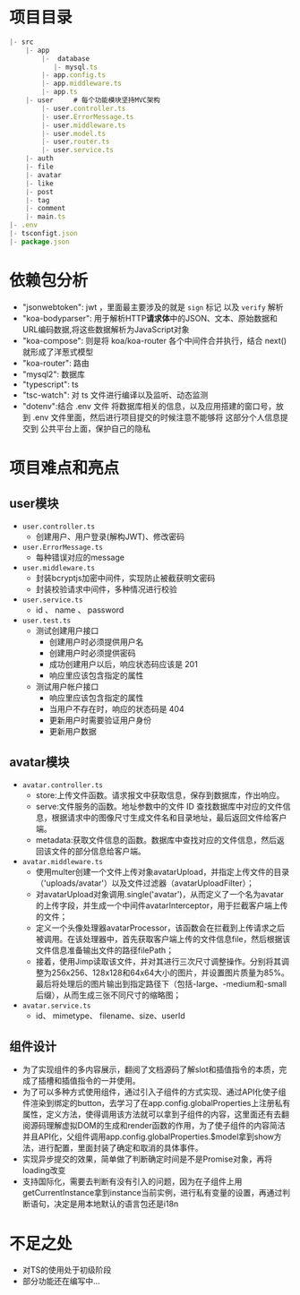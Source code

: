 # 项目目录
```js
|- src
    |- app
        |-  database
           |- mysql.ts
        |- app.config.ts
        |- app.middleware.ts
        |- app.ts
    |- user     # 每个功能模块坚持MVC架构
        |- user.controller.ts 
        |- user.ErrorMessage.ts
        |- user.middleware.ts
        |- user.model.ts
        |- user.router.ts
        |- user.service.ts
    |- auth
    |- file
    |- avatar
    |- like
    |- post
    |- tag
    |- comment
    |- main.ts
|- .env
|- tsconfigt.json
|- package.json
```
# 依赖包分析
-  "jsonwebtoken": jwt ，里面最主要涉及的就是 `sign` 标记 以及 `verify` 解析
-  "koa-bodyparser": 用于解析HTTP**请求体**中的JSON、文本、原始数据和URL编码数据,将这些数据解析为JavaScript对象 
-  "koa-compose": 则是将 koa/koa-router 各个中间件合并执行，结合 next() 就形成了洋葱式模型
-  "koa-router": 路由
-  "mysql2": 数据库 
-  "typescript": ts
-  "tsc-watch": 对 ts 文件进行编译以及监听、动态监测
-  "dotenv":结合 .env 文件 将数据库相关的信息，以及应用搭建的窗口号，放到 .env 文件里面，然后进行项目提交的时候注意不能够将 这部分个人信息提交到 公共平台上面，保护自己的隐私 

# 项目难点和亮点
## user模块
- `user.controller.ts `
  - 创建用户、用户登录(解构JWT)、修改密码
- `user.ErrorMessage.ts`
  - 每种错误对应的message
- `user.middleware.ts`
  - 封装bcryptjs加密中间件，实现防止被截获明文密码
  - 封装校验请求中间件，多种情况进行校验
- `user.service.ts`
  - id 、 name 、 password 
- `user.test.ts`
  - 测试创建用户接口
    - 创建用户时必须提供用户名
    - 创建用户时必须提供密码
    - 成功创建用户以后，响应状态码应该是 201
    - 响应里应该包含指定的属性
  - 测试用户帐户接口
    - 响应里应该包含指定的属性
    - 当用户不存在时，响应的状态码是 404
    - 更新用户时需要验证用户身份
    - 更新用户数据
## avatar模块
- `avatar.controller.ts `
  - store:上传文件函数。请求报文中获取信息，保存到数据库，作出响应。
  - serve:文件服务的函数。地址参数中的文件 ID 查找数据库中对应的文件信息，根据请求中的图像尺寸生成文件名和目录地址，最后返回文件给客户端。
  - metadata:获取文件信息的函数。数据库中查找对应的文件信息，然后返回该文件的部分信息给客户端。
- `avatar.middleware.ts`
  - 使用multer创建一个文件上传对象avatarUpload，并指定上传文件的目录（'uploads/avatar'）以及文件过滤器（avatarUploadFilter）；
  - 对avatarUpload对象调用.single('avatar')，从而定义了一个名为avatar的上传字段，并生成一个中间件avatarInterceptor，用于拦截客户端上传的文件；
  - 定义一个头像处理器avatarProcessor，该函数会在拦截到上传请求之后被调用。在该处理器中，首先获取客户端上传的文件信息file，然后根据该文件信息准备输出文件的路径filePath；
  - 接着，使用Jimp读取该文件，并对其进行三次尺寸调整操作。分别将其调整为256x256、128x128和64x64大小的图片，并设置图片质量为85%。最后将处理后的图片输出到指定路径下（包括-large、-medium和-small后缀），从而生成三张不同尺寸的缩略图；
- `avatar.service.ts`
  - id、 mimetype、 filename、size、userId
## 组件设计
- 为了实现组件的多内容展示，翻阅了文档源码了解slot和插值指令的本质，完成了插槽和插值指令的一并使用。
- 为了可以多种方式使用组件，通过引入子组件的方式实现、通过API化使子组件渲染到绑定的button，去学习了在app.config.globalProperties上注册私有属性，定义方法，使得调用该方法就可以拿到子组件的内容，这里面还有去翻阅源码理解虚拟DOM的生成和render函数的作用，为了使子组件的内容简洁并且API化，父组件调用app.config.globalProperties.$model拿到show方法，进行配置，里面封装了确定和取消的具体事件。
- 实现异步提交的效果，简单做了判断确定时间是不是Promise对象，再将loading改变
- 支持国际化，需要去判断有没有引入的问题，因为在子组件上用getCurrentInstance拿到instance当前实例，进行私有变量的设置，再通过判断语句，决定是用本地默认的语言包还是i18n
# 不足之处
- 对TS的使用处于初级阶段
- 部分功能还在编写中...



